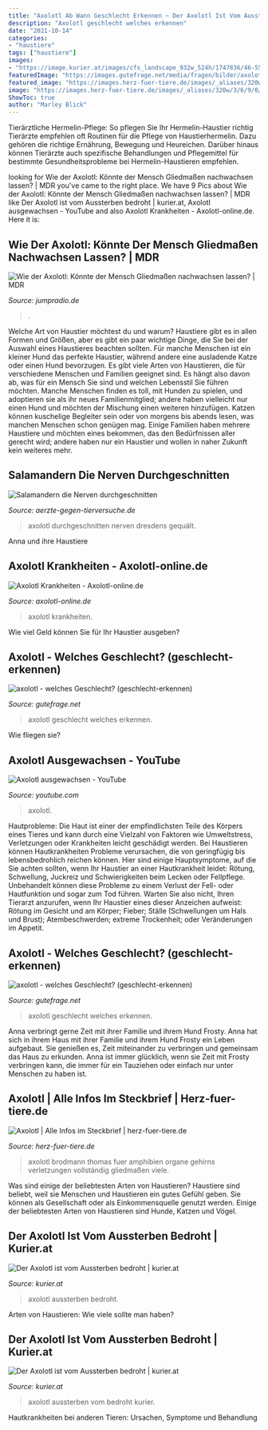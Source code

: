 ```yaml
---
title: "Axolotl Ab Wann Geschlecht Erkennen ~ Der Axolotl Ist Vom Aussterben Bedroht"
description: "Axolotl geschlecht welches erkennen"
date: "2021-10-14"
categories:
- "haustiere"
tags: ["haustiere"]
images:
- "https://image.kurier.at/images/cfs_landscape_932w_524h/1747836/46-55417742.jpg"
featuredImage: "https://images.gutefrage.net/media/fragen/bilder/axolotl---welches-geschlecht/0_big.jpg?v=1412421552000"
featured_image: "https://images.herz-fuer-tiere.de/images/_aliases/320w/3/6/9/0/70963-1-de-DE/Axolotl_Thomas_Brodmann.jpg"
image: "https://images.herz-fuer-tiere.de/images/_aliases/320w/3/6/9/0/70963-1-de-DE/Axolotl_Thomas_Brodmann.jpg"
ShowToc: true
author: "Marley Blick"
---
```



Tierärztliche Hermelin-Pflege: So pflegen Sie Ihr Hermelin-Haustier richtig
Tierärzte empfehlen oft Routinen für die Pflege von Haustierhermelin. Dazu gehören die richtige Ernährung, Bewegung und Heureichen. Darüber hinaus können Tierärzte auch spezifische Behandlungen und Pflegemittel für bestimmte Gesundheitsprobleme bei Hermelin-Haustieren empfehlen.

	

		
looking for Wie der Axolotl: Könnte der Mensch Gliedmaßen nachwachsen lassen? | MDR you've came to the right place. We have 9 Pics about Wie der Axolotl: Könnte der Mensch Gliedmaßen nachwachsen lassen? | MDR like Der Axolotl ist vom Aussterben bedroht | kurier.at, Axolotl ausgewachsen - YouTube and also Axolotl Krankheiten - Axolotl-online.de. Here it is:
		
    
## Wie Der Axolotl: Könnte Der Mensch Gliedmaßen Nachwachsen Lassen? | MDR

<img loading=lazy src="https://www.mdr.de/wissen/axolotl-104_v-variantBig16x9_w-576_zc-915c23fa.jpg?version=31245" onerror="this.onerror=null;this.src='https://tse1.mm.bing.net/th?id=OIP.AMBaubAgGroR1AHG7LzJCwHaEK&amp;pid=15.1';" alt="Wie der Axolotl: Könnte der Mensch Gliedmaßen nachwachsen lassen? | MDR">

_Source: jumpradio.de_

>. 

	

Welche Art von Haustier möchtest du und warum?
Haustiere gibt es in allen Formen und Größen, aber es gibt ein paar wichtige Dinge, die Sie bei der Auswahl eines Haustieres beachten sollten. Für manche Menschen ist ein kleiner Hund das perfekte Haustier, während andere eine ausladende Katze oder einen Hund bevorzugen. Es gibt viele Arten von Haustieren, die für verschiedene Menschen und Familien geeignet sind. Es hängt also davon ab, was für ein Mensch Sie sind und welchen Lebensstil Sie führen möchten.
Manche Menschen finden es toll, mit Hunden zu spielen, und adoptieren sie als ihr neues Familienmitglied; andere haben vielleicht nur einen Hund und möchten der Mischung einen weiteren hinzufügen. Katzen können kuschelige Begleiter sein oder von morgens bis abends lesen, was manchen Menschen schon genügen mag. Einige Familien haben mehrere Haustiere und möchten eines bekommen, das den Bedürfnissen aller gerecht wird; andere haben nur ein Haustier und wollen in naher Zukunft kein weiteres mehr.

    
## Salamandern Die Nerven Durchgeschnitten

<img loading=lazy src="https://www.aerzte-gegen-tierversuche.de/images/stories/tiere/axolotl_von-Tinwe-auf-Pixabay_550x394.jpg" onerror="this.onerror=null;this.src='https://tse2.mm.bing.net/th?id=OIP.a-O7pjBLP6QwmEWqXhz9wQHaFX&amp;pid=15.1';" alt="Salamandern die Nerven durchgeschnitten">

_Source: aerzte-gegen-tierversuche.de_

>axolotl durchgeschnitten nerven dresdens gequält. 

	

Anna und ihre Haustiere

    
## Axolotl Krankheiten - Axolotl-online.de

<img loading=lazy src="https://www.axolotl-online.de/wp-content/uploads/2020/07/a_web_Wildtyp_alter_Schlag_1-261x300.jpg" onerror="this.onerror=null;this.src='https://tse1.mm.bing.net/th?id=OIP.rM2Q9D-i-yuISWt7OmwQvQAAAA&amp;pid=15.1';" alt="Axolotl Krankheiten - Axolotl-online.de">

_Source: axolotl-online.de_

>axolotl krankheiten. 

	

Wie viel Geld können Sie für Ihr Haustier ausgeben?

    
## Axolotl - Welches Geschlecht? (geschlecht-erkennen)

<img loading=lazy src="https://images.gutefrage.net/media/fragen/bilder/axolotl---welches-geschlecht/0_original.jpg?v=1412421552000" onerror="this.onerror=null;this.src='https://tse2.mm.bing.net/th?id=OIP.tThiP93ylT-6BMZfAxCEqQHaHa&amp;pid=15.1';" alt="axolotl - welches Geschlecht? (geschlecht-erkennen)">

_Source: gutefrage.net_

>axolotl geschlecht welches erkennen. 

	

Wie fliegen sie?

    
## Axolotl Ausgewachsen - YouTube

<img loading=lazy src="https://i.ytimg.com/vi/hNkJlOUO1Jo/maxresdefault.jpg" onerror="this.onerror=null;this.src='https://tse1.mm.bing.net/th?id=OIP.pqQsgT2-DnU6wMWLXZPbFgHaEK&amp;pid=15.1';" alt="Axolotl ausgewachsen - YouTube">

_Source: youtube.com_

>axolotl. 

	

Hautprobleme:
Die Haut ist einer der empfindlichsten Teile des Körpers eines Tieres und kann durch eine Vielzahl von Faktoren wie Umweltstress, Verletzungen oder Krankheiten leicht geschädigt werden. Bei Haustieren können Hautkrankheiten Probleme verursachen, die von geringfügig bis lebensbedrohlich reichen können. Hier sind einige Hauptsymptome, auf die Sie achten sollten, wenn Ihr Haustier an einer Hautkrankheit leidet: Rötung, Schwellung, Juckreiz und Schwierigkeiten beim Lecken oder Fellpflege. Unbehandelt können diese Probleme zu einem Verlust der Fell- oder Hautfunktion und sogar zum Tod führen. Warten Sie also nicht, Ihren Tierarzt anzurufen, wenn Ihr Haustier eines dieser Anzeichen aufweist: Rötung im Gesicht und am Körper; Fieber; Ställe (Schwellungen um Hals und Brust); Atembeschwerden; extreme Trockenheit; oder Veränderungen im Appetit.

    
## Axolotl - Welches Geschlecht? (geschlecht-erkennen)

<img loading=lazy src="https://images.gutefrage.net/media/fragen/bilder/axolotl---welches-geschlecht/0_big.jpg?v=1412421552000" onerror="this.onerror=null;this.src='https://tse2.mm.bing.net/th?id=OIP.h2RxxOl7pOP64nea2H0AcwHaHa&amp;pid=15.1';" alt="axolotl - welches Geschlecht? (geschlecht-erkennen)">

_Source: gutefrage.net_

>axolotl geschlecht welches erkennen. 

	

Anna verbringt gerne Zeit mit ihrer Familie und ihrem Hund Frosty.
Anna hat sich in ihrem Haus mit ihrer Familie und ihrem Hund Frosty ein Leben aufgebaut. Sie genießen es, Zeit miteinander zu verbringen und gemeinsam das Haus zu erkunden. Anna ist immer glücklich, wenn sie Zeit mit Frosty verbringen kann, die immer für ein Tauziehen oder einfach nur unter Menschen zu haben ist.

    
## Axolotl | Alle Infos Im Steckbrief | Herz-fuer-tiere.de

<img loading=lazy src="https://images.herz-fuer-tiere.de/images/_aliases/320w/3/6/9/0/70963-1-de-DE/Axolotl_Thomas_Brodmann.jpg" onerror="this.onerror=null;this.src='https://tse2.mm.bing.net/th?id=OIP.4TMiXwnKTIcmX0KN0vlftAAAAA&amp;pid=15.1';" alt="Axolotl | Alle Infos im Steckbrief | herz-fuer-tiere.de">

_Source: herz-fuer-tiere.de_

>axolotl brodmann thomas fuer amphibien organe gehirns verletzungen vollständig gliedmaßen viele. 

	

Was sind einige der beliebtesten Arten von Haustieren?
Haustiere sind beliebt, weil sie Menschen und Haustieren ein gutes Gefühl geben. Sie können als Gesellschaft oder als Einkommensquelle genutzt werden. Einige der beliebtesten Arten von Haustieren sind Hunde, Katzen und Vögel.

    
## Der Axolotl Ist Vom Aussterben Bedroht | Kurier.at

<img loading=lazy src="https://image.kurier.at/images/cfs_landscape_932w_524h/1747836/46-55417742.jpg" onerror="this.onerror=null;this.src='https://tse1.mm.bing.net/th?id=OIP.qgcWXEjUq-X30BFpb6cemwHaEK&amp;pid=15.1';" alt="Der Axolotl ist vom Aussterben bedroht | kurier.at">

_Source: kurier.at_

>axolotl aussterben bedroht. 

	

Arten von Haustieren: Wie viele sollte man haben?

    
## Der Axolotl Ist Vom Aussterben Bedroht | Kurier.at

<img loading=lazy src="https://image.kurier.at/images/cfs_landscape_1864w_1049h/1747836/46-55417742.jpg" onerror="this.onerror=null;this.src='https://tse1.mm.bing.net/th?id=OIP.lqFNy9Mx2CWJKx0CzfZF5gHaEK&amp;pid=15.1';" alt="Der Axolotl ist vom Aussterben bedroht | kurier.at">

_Source: kurier.at_

>axolotl aussterben vom bedroht kurier. 

	

Hautkrankheiten bei anderen Tieren: Ursachen, Symptome und Behandlung

